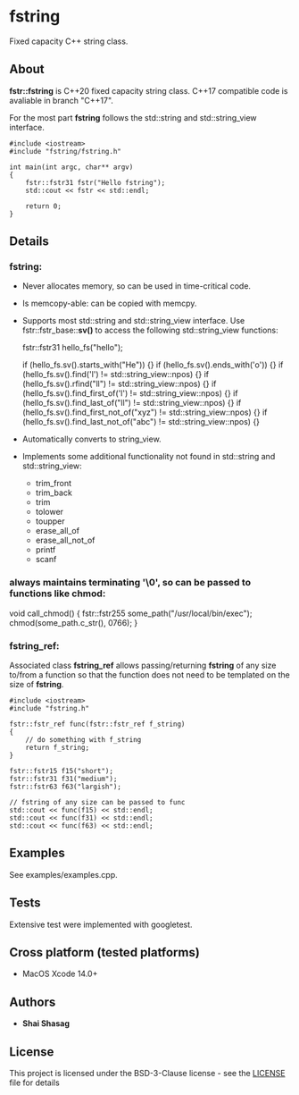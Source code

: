 # fstring
Fixed capacity C++ string class.

## About
**fstr::fstring** is C++20 fixed capacity string class. 
C++17 compatible code is avaliable in branch "C++17".

For the most part **fstring** follows the std::string and std::string_view interface.

    #include <iostream>
    #include "fstring/fstring.h"

    int main(int argc, char** argv)
    {
        fstr::fstr31 fstr("Hello fstring");
        std::cout << fstr << std::endl;

        return 0;
    }

## Details
### fstring:
* Never allocates memory, so can be used in time-critical code.
* Is memcopy-able: can be copied with memcpy.

* Supports most std::string and std::string_view interface.
    Use fstr::fstr_base::**sv()** to access the following std::string_view functions:
    
    
    fstr::fstr31 hello_fs("hello");

    if (hello_fs.sv().starts_with("He")) {}
    if (hello_fs.sv().ends_with('o')) {}
    if (hello_fs.sv().find('l') != std::string_view::npos) {}
    if (hello_fs.sv().rfind("ll") != std::string_view::npos) {}
    if (hello_fs.sv().find_first_of('l') != std::string_view::npos) {}
    if (hello_fs.sv().find_last_of("ll") != std::string_view::npos) {}
    if (hello_fs.sv().find_first_not_of("xyz") != std::string_view::npos) {}
    if (hello_fs.sv().find_last_not_of("abc") != std::string_view::npos) {}


* Automatically converts to string_view.
* Implements some additional functionality not found in std::string and std::string_view:
    + trim_front
    + trim_back
    + trim
    + tolower
    + toupper
    + erase_all_of
    + erase_all_not_of
    + printf
    + scanf


### always maintains terminating '\0', so can be passed to functions like chmod:
void call_chmod()
{
    fstr::fstr255 some_path("/usr/local/bin/exec");
    chmod(some_path.c_str(), 0766);
}

### fstring_ref:
Associated class **fstring_ref** allows passing/returning **fstring** of any size to/from a function so that the function does not need to be templated on the size of **fstring**.


    #include <iostream>
    #include "fstring.h"

    fstr::fstr_ref func(fstr::fstr_ref f_string)
    {
        // do something with f_string
        return f_string;
    }

    fstr::fstr15 f15("short");
    fstr::fstr31 f31("medium");
    fstr::fstr63 f63("largish");

    // fstring of any size can be passed to func
    std::cout << func(f15) << std::endl;
    std::cout << func(f31) << std::endl;
    std::cout << func(f63) << std::endl;

## Examples
See examples/examples.cpp.

## Tests

Extensive test were implemented with googletest.

## Cross platform (tested platforms)
+ MacOS Xcode 14.0+

## Authors

* **Shai Shasag**

## License

This project is licensed under the BSD-3-Clause license - see the [LICENSE](LICENSE) file for details

